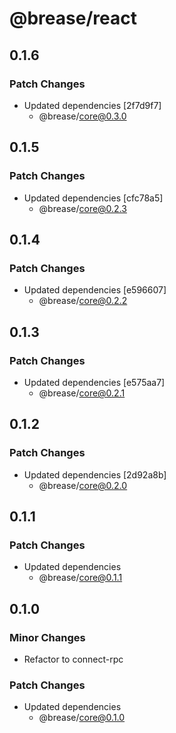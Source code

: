 # @brease/react

## 0.1.6

### Patch Changes

- Updated dependencies [2f7d9f7]
  - @brease/core@0.3.0

## 0.1.5

### Patch Changes

- Updated dependencies [cfc78a5]
  - @brease/core@0.2.3

## 0.1.4

### Patch Changes

- Updated dependencies [e596607]
  - @brease/core@0.2.2

## 0.1.3

### Patch Changes

- Updated dependencies [e575aa7]
  - @brease/core@0.2.1

## 0.1.2

### Patch Changes

- Updated dependencies [2d92a8b]
  - @brease/core@0.2.0

## 0.1.1

### Patch Changes

- Updated dependencies
  - @brease/core@0.1.1

## 0.1.0

### Minor Changes

- Refactor to connect-rpc

### Patch Changes

- Updated dependencies
  - @brease/core@0.1.0
